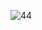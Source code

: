 ![44](https://github.com/JSHDF832/asdfiuyiu32/assets/135463123/73956f0a-c531-4159-bf26-643fd46ac7c0)
